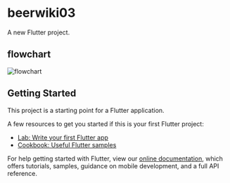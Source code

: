 # beerwiki03

A new Flutter project.

## flowchart
![flowchart](https://user-images.githubusercontent.com/41826148/169199895-ac97addf-2e02-4bf8-b62a-ce2f492f9dbe.PNG)

## Getting Started

This project is a starting point for a Flutter application.

A few resources to get you started if this is your first Flutter project:

- [Lab: Write your first Flutter app](https://flutter.dev/docs/get-started/codelab)
- [Cookbook: Useful Flutter samples](https://flutter.dev/docs/cookbook)

For help getting started with Flutter, view our
[online documentation](https://flutter.dev/docs), which offers tutorials,
samples, guidance on mobile development, and a full API reference.
